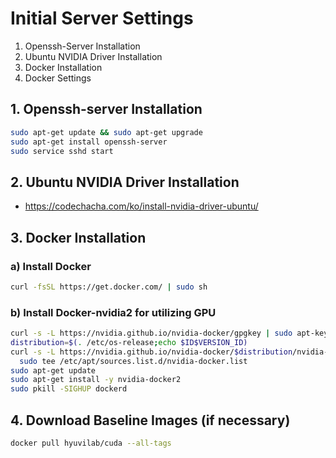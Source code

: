 # Initial Server Settings
1. Openssh-Server Installation
2. Ubuntu NVIDIA Driver Installation
3. Docker Installation
4. Docker Settings


## 1. Openssh-server Installation
```bash
sudo apt-get update && sudo apt-get upgrade
sudo apt-get install openssh-server
sudo service sshd start

```


## 2. Ubuntu NVIDIA Driver Installation
- https://codechacha.com/ko/install-nvidia-driver-ubuntu/


## 3. Docker Installation
### a) Install Docker
```bash
curl -fsSL https://get.docker.com/ | sudo sh 

```

### b) Install Docker-nvidia2 for utilizing GPU
```bash
curl -s -L https://nvidia.github.io/nvidia-docker/gpgkey | sudo apt-key add -
distribution=$(. /etc/os-release;echo $ID$VERSION_ID)
curl -s -L https://nvidia.github.io/nvidia-docker/$distribution/nvidia-docker.list | \
  sudo tee /etc/apt/sources.list.d/nvidia-docker.list
sudo apt-get update
sudo apt-get install -y nvidia-docker2
sudo pkill -SIGHUP dockerd

```


## 4. Download Baseline Images (if necessary)
```bash
docker pull hyuvilab/cuda --all-tags

```

